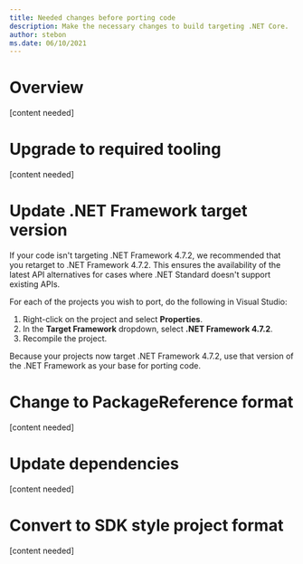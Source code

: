 ```yaml
---
title: Needed changes before porting code
description: Make the necessary changes to build targeting .NET Core.
author: stebon
ms.date: 06/10/2021
---
```

# Overview
[content needed]
# Upgrade to required tooling
[content needed]
# Update .NET Framework target version

If your code isn't targeting .NET Framework 4.7.2, we recommended that you retarget to .NET Framework 4.7.2. This ensures the availability of the latest API alternatives for cases where .NET Standard doesn't support existing APIs.

For each of the projects you wish to port, do the following in Visual Studio:

01. Right-click on the project and select **Properties**.
01. In the **Target Framework** dropdown, select **.NET Framework 4.7.2**.
01. Recompile the project.

Because your projects now target .NET Framework 4.7.2, use that version of the .NET Framework as your base for porting code.

# Change to PackageReference format
[content needed]
# Update dependencies
[content needed]
# Convert to SDK style project format
[content needed]
